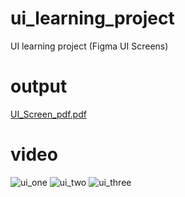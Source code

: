 # ui_learning_project
UI learning project (Figma UI Screens)

# output
[UI_Screen_pdf.pdf](https://github.com/DhorajiyaNency07/ui_learning_project/files/10978096/UI_Screen_pdf.pdf)

# video
![ui_one](https://user-images.githubusercontent.com/109361169/230757049-dbb807e2-7f7f-4255-8a59-9bbf8aacac89.gif)
![ui_two](https://user-images.githubusercontent.com/109361169/230757056-09a89052-b970-407f-9288-2f0ec24bdeb5.gif)
![ui_three](https://user-images.githubusercontent.com/109361169/230757060-2497697a-742a-4408-9417-3a058bc7a1c4.gif)
